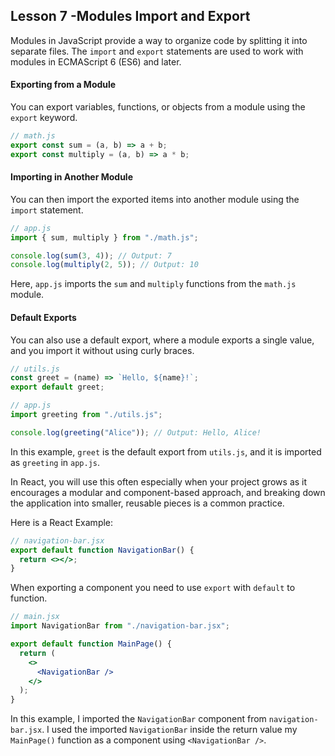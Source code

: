## Lesson 7 -Modules Import and Export

Modules in JavaScript provide a way to organize code by splitting it into separate files. The `import` and `export` statements are used to work with modules in ECMAScript 6 (ES6) and later.

#### Exporting from a Module

You can export variables, functions, or objects from a module using the `export` keyword.

```js
// math.js
export const sum = (a, b) => a + b;
export const multiply = (a, b) => a * b;
```

#### Importing in Another Module

You can then import the exported items into another module using the `import` statement.

```js
// app.js
import { sum, multiply } from "./math.js";

console.log(sum(3, 4)); // Output: 7
console.log(multiply(2, 5)); // Output: 10
```

Here, `app.js` imports the `sum` and `multiply` functions from the `math.js` module.

#### Default Exports

You can also use a default export, where a module exports a single value, and you import it without using curly braces.

```js
// utils.js
const greet = (name) => `Hello, ${name}!`;
export default greet;
```

```js
// app.js
import greeting from "./utils.js";

console.log(greeting("Alice")); // Output: Hello, Alice!
```

In this example, `greet` is the default export from `utils.js`, and it is imported as `greeting` in `app.js`.

In React, you will use this often especially when your project grows as it encourages a modular and component-based approach, and breaking down the application into smaller, reusable pieces is a common practice.

Here is a React Example:

```jsx
// navigation-bar.jsx
export default function NavigationBar() {
  return <></>;
}
```

When exporting a component you need to use `export` with `default` to function.

```jsx
// main.jsx
import NavigationBar from "./navigation-bar.jsx";

export default function MainPage() {
  return (
    <>
      <NavigationBar />
    </>
  );
}
```

In this example, I imported the `NavigationBar` component from `navigation-bar.jsx`. I used the imported `NavigationBar` inside the return value my `MainPage()` function as a component using `<NavigationBar />`.
